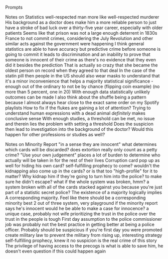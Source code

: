 Prompts


Notes on Statistics
well-respected man more like well-respected murderer
His background as a doctor does make him a more reliable person to just have a stroke of bad luck over a thirty-five year career, especially with older patients
Seems like that prison was not a large enough deterrent in 1830s France to not commit crimes, considering the July Revolution and other similar acts against the government were happening
I think general statistics are able to have accuracy but predictive crime before someone is going to commit it leads to discrimination and an inability to prove that someone is innocent of their crime as there's no evidence that they even did it besides the prediction
That is actually so crazy that she became the oldest person on record when they agreed to that deal
In the case of the statin pill then people in the US should also wear masks to understand that it's a minor inconvenience that helps a majority
statistical significance - enough out of the ordinary to not be by chance (flipping coin example) (no more than 5 percent, one in 20)
With enough data statistically unlikely outcomes can be made
I also think about the shuffle being a pattern because I almost always hear close to the exact same order on my Spotify playlists
How to fix if the flukes are gaining a lot of attention?
Trying to understand human expressions with a dead animal *definitely* makes conclusive sense
With enough studies, a threshold can be met, no issue and therein lies the problem with setting a threshold
Does the suspicion then lead to investigation into the background of the doctor? Would this happen for other professions or studies as well?


Notes on Minority Report
"in a sense they are innocent"
what determines which cards will be discarded?
does extortion really only count as a petty crime?
"Use your own judgement"  places a lot of burden to determine who actually will be taken in for the rest of their lives
Corruption card pop up as well for hiding his own card?
self-fulfilling prophecy to come?
wouldn't the kidnapping also come up in the cards? or is that too "high-profile" for it to matter?
Why kidnap him if they're going to turn him into the police? to make sure he didn't escape?
what if the whole system was broken, hmm? a system broken with all of the cards stacked against you because you're just part of a statistic
secret police?
The existence of a majority logically implies A corresponding majority. Feel like there should be a corresponding minority
best 2 out of three system, very playground
if the minority report says he's innocent would he be able to make a case for innocence?
a unique case, probably not
wife prioritizing the trust in the police over the trust in the people is tough
First day assumption to the police commissioner job was probably not the best practice in getting better at being a  police officer. Probably should be suspicious if you're first day you were promoted
create military law to prevent the military from rising up, interesting strategy
self-fulfilling prophecy, knew it
no suspicion is the real crime of this story
The privilege of having access to the precogs is what is able to save him, he doesn't even question if this could happen again
